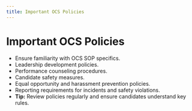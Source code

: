 ```yaml
---
title: Important OCS Policies
---
```


# Important OCS Policies

- Ensure familiarity with OCS SOP specifics.
- Leadership development policies.
- Performance counseling procedures.
- Candidate safety measures.
- Equal opportunity and harassment prevention policies.
- Reporting requirements for incidents and safety violations.
- **Tip:** Review policies regularly and ensure candidates understand key rules. 